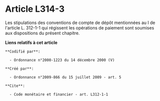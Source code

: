 # Article L314-3

Les stipulations des conventions de compte de dépôt mentionnées au I de l'article L. 312-1-1 qui régissent les opérations de
paiement sont soumises aux dispositions du présent chapitre.

**Liens relatifs à cet article**

	**Codifié par**:

	  - Ordonnance n°2000-1223 du 14 décembre 2000 (V)

	**Créé par**:

	  - Ordonnance n°2009-866 du 15 juillet 2009 - art. 5

	**Cite**:

	  - Code monétaire et financier - art. L312-1-1
